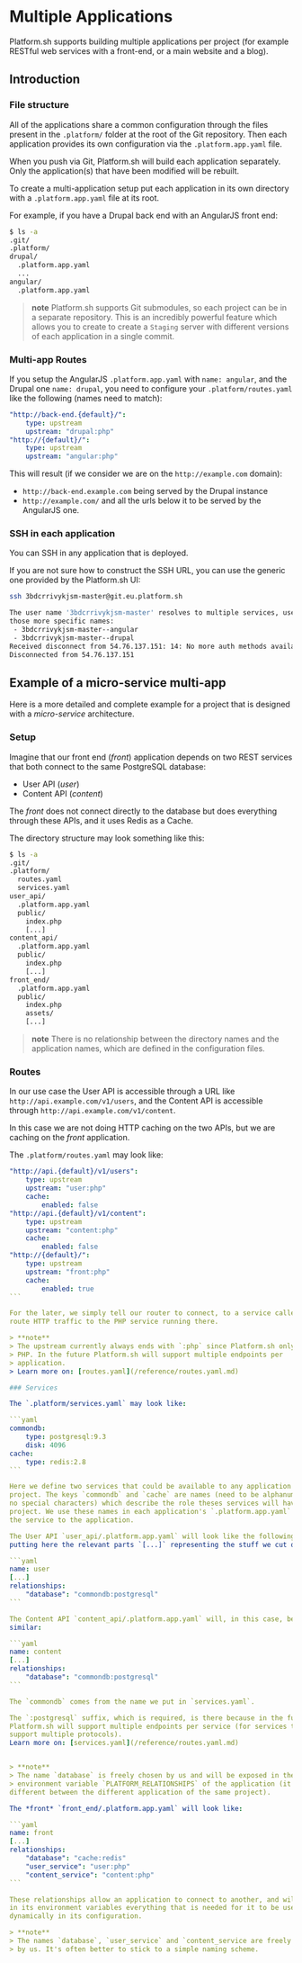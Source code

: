 # Multiple Applications

Platform.sh supports building multiple applications per project (for example 
RESTful web services with a front-end, or a main website and a blog).

## Introduction

### File structure

All of the applications share a common configuration through the files present 
in the `.platform/` folder at the root of the Git repository. Then each 
application provides its own configuration via the `.platform.app.yaml` file.

When you push via Git, Platform.sh will build each application separately. Only 
the application(s) that have been modified will be rebuilt.

To create a multi-application setup put each application in its own directory 
with a `.platform.app.yaml` file at its root.

For example, if you have a Drupal back end with an AngularJS front end:

```bash
$ ls -a
.git/
.platform/
drupal/
  .platform.app.yaml
  ...
angular/
  .platform.app.yaml
```

> **note** 
> Platform.sh supports Git submodules, so each project can be in a separate
> repository. This is an incredibly powerful feature which allows you to create
> to create a `Staging` server with different versions of each application in a
> single commit.

### Multi-app Routes

If you setup the AngularJS `.platform.app.yaml` with `name: angular`, and the 
Drupal one `name: drupal`, you need to configure your `.platform/routes.yaml`
like the following (names need to match):

```yaml
"http://back-end.{default}/":
    type: upstream
    upstream: "drupal:php"
"http://{default}/":
    type: upstream
    upstream: "angular:php"
```

This will result (if we consider we are on the `http://example.com` domain): 
* `http://back-end.example.com` being served by the Drupal instance
* `http://example.com/` and all the urls below it to be served by the AngularJS
one.

### SSH in each application

You can SSH in any application that is deployed.

If you are not sure how to construct the SSH URL, you can use the generic one 
provided by the Platform.sh UI:

```bash
ssh 3bdcrrivykjsm-master@git.eu.platform.sh

The user name '3bdcrrivykjsm-master' resolves to multiple services, use one of 
those more specific names:
 - 3bdcrrivykjsm-master--angular
 - 3bdcrrivykjsm-master--drupal
Received disconnect from 54.76.137.151: 14: No more auth methods available
Disconnected from 54.76.137.151
```

## Example of a micro-service multi-app

Here is a more detailed and complete example for a project that is designed with
a *micro-service* architecture.

### Setup

Imagine that our front end (*front*) application depends on two REST services 
that both connect to the same PostgreSQL database:
* User API (*user*)
* Content API (*content*)

The *front* does not connect directly to the database but does everything 
through these APIs, and it uses Redis as a Cache.

The directory structure may look something like this:

```bash
$ ls -a
.git/
.platform/
  routes.yaml
  services.yaml
user_api/
  .platform.app.yaml
  public/
    index.php
    [...]
content_api/
  .platform.app.yaml
  public/
    index.php
    [...]
front_end/
  .platform.app.yaml
  public/
    index.php
    assets/
    [...]
```

> **note** 
> There is no relationship between the directory names and the application 
> names, which are defined in the configuration files.

### Routes

In our use case the User API is accessible through a URL like 
`http://api.example.com/v1/users`, and the Content API is accessible through 
`http://api.example.com/v1/content`. 

In this case we are not doing HTTP caching on the two APIs, but we are caching 
on the *front* application.

The `.platform/routes.yaml` may look like:

````yaml
"http://api.{default}/v1/users":
    type: upstream
    upstream: "user:php"
    cache:
        enabled: false
"http://api.{default}/v1/content":
    type: upstream
    upstream: "content:php"
    cache:
        enabled: false
"http://{default}/":
    type: upstream
    upstream: "front:php"
    cache:
        enabled: true
```

For the later, we simply tell our router to connect, to a service called `front` and 
route HTTP traffic to the PHP service running there.

> **note** 
> The upstream currently always ends with `:php` since Platform.sh only supports
> PHP. In the future Platform.sh will support multiple endpoints per 
> application.
> Learn more on: [routes.yaml](/reference/routes.yaml.md)

### Services

The `.platform/services.yaml` may look like:

```yaml
commondb:
    type: postgresql:9.3
    disk: 4096
cache:
    type: redis:2.8
```

Here we define two services that could be available to any application in the 
project. The keys `commondb` and `cache` are names (need to be alphanumeric with
no special characters) which describe the role theses services will have in the
project. We use these names in each application's `.platform.app.yaml` to link 
the service to the application.

The User API `user_api/.platform.app.yaml` will look like the following (only 
putting here the relevant parts `[...]` representing the stuff we cut out):

```yaml
name: user
[...]
relationships:
    "database": "commondb:postgresql"
```

The Content API `content_api/.platform.app.yaml` will, in this case, be very
similar:

```yaml
name: content
[...]
relationships:
    "database": "commondb:postgresql"
```

The `commondb` comes from the name we put in `services.yaml`. 

The `:postgresql` suffix, which is required, is there because in the future
Platform.sh will support multiple endpoints per service (for services that 
support multiple protocols). 
Learn more on: [services.yaml](/reference/routes.yaml.md)


> **note**
> The name `database` is freely chosen by us and will be exposed in the
> environment variable `PLATFORM_RELATIONSHIPS` of the application (it can be 
different between the different application of the same project). 

The *front* `front_end/.platform.app.yaml` will look like:

```yaml
name: front
[...]
relationships:
    "database": "cache:redis"
    "user_service": "user:php"
    "content_service": "content:php"
```

These relationships allow an application to connect to another, and will expose 
in its environment variables everything that is needed for it to be used 
dynamically in its configuration.

> **note**
> The names `database`, `user_service` and `content_service are freely chosen 
> by us. It's often better to stick to a simple naming scheme.
